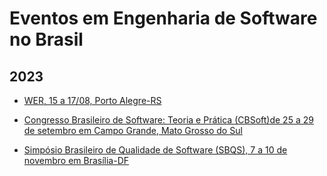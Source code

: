 # Eventos em Engenharia de Software no Brasil

## 2023

- [WER, 15 a 17/08, Porto Alegre-RS](https://organizacaower.github.io/wer2023/)

- [Congresso Brasileiro de Software: Teoria e Prática (CBSoft)de 25 a 29 de setembro em Campo Grande, Mato Grosso do Sul](https://cbsoft2023.ufms.br/)

- [Simpósio Brasileiro de Qualidade de Software (SBQS), 7 a 10 de novembro em Brasília-DF](http://sbqs.sbc.org.br/2023/index.php/pt/)
